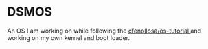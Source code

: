 # DSMOS
An OS I am working on while following the <a href="https://github.com/cfenollosa/os-tutorial"> cfenollosa/os-tutorial </a> and working on my own kernel and boot loader.
